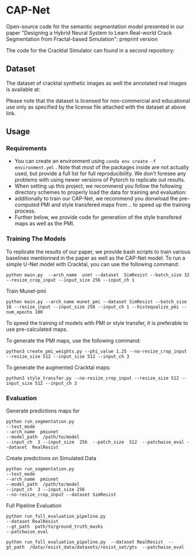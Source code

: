 
# CAP-Net #


Open-source code for the semantic segmentation model presented in our paper "Designing a Hybrid Neural System to Learn Real-world Crack Segmentation from Fractal-based Simulation": preprint version

The code for the Cracktal Simulator can found in a second repository: 
## Dataset ##

The dataset of cracktal synthetic images as well the annotated real images is available at: 

Please note that the dataset is licensed for non-commercial and educational use only as specified by the license file attached with the dataset at above link.

## Usage ##


### Requirements ###
- You can create an environment using  ```conda env create -f environment.yml```
. Note that most of the packages inside are not actually used, but provide a full list for full reproducibility. We don't foresee any problems with using newer versions of Pytorch to replicate out results.
- When setting up this project, we recommend you follow the following directory schemes to properly load the data for training and evaluation: 
- additionally to train our CAP-Net, we recommend you donwload the pre-computed PMI and style transfered maps from .. to speed up the training process.
- Further below, we provide code for generation of the style transfered maps as well as the PMI. 

### Training The Models ###

To replicate the results of our paper, we provide bash scripts to train various baselines mentionned in the paper as well as the CAP-Net model.
To run a simple U-Net model with Cracktal, you can use the following command:


```
python main.py  --arch_name  unet --dataset  SimResist --batch_size 32 --resize_crop_input --input_size 256 --input_ch 1
```

Train Munet-pmi
```
python main.py --arch_name munet_pmi --dataset SimResist --batch_size 16 --resize_input --input_size 256 --input_ch 1 --histequalize_pmi --num_epochs 100
```

To speed the training of models with PMI or style transfer, it is preferable to use pre-calculated maps. 

To generate the PMI maps, use the following command:
```
python3 create_pmi_weights.py --phi_value 1.25 --no-resize_crop_input --resize_size 512 --input_size 512 --input_ch 3
```
To generate the augmented Cracktal maps:
```
python3 style_transfer.py --no-resize_crop_input --resize_size 512 --input_size 512 --input_ch 3
```


### Evaluation ###

Generate predictions maps for 
```
python run_segmentation.py 
--test_mode
--arch_name  pmiunet
--model_path  /path/to/model
--input_ch  3 --input_size  256  --patch_size  512  --patchwise_eval --dataset  RealResist
```

Create predictions on Simulated Data
```
python run_segmentation.py 
--test_mode
--arch_name  pmiunet
--model_path  /path/to/model
--input_ch  3 --input_size 256
--no-resize_crop_input --dataset SimResist
```


Full Pipeline Evaluation
```
python run_full_evaluation_pipeline.py 
--dataset RealResist
--gt_path  path/to/ground_truth_masks
--patchwise_eval 
```


```
python run_full_evaluation_pipeline.py  --dataset RealResist  --gt_path  /data/resist_data/datasets/resist_set/gts  --patchwise_eval
```